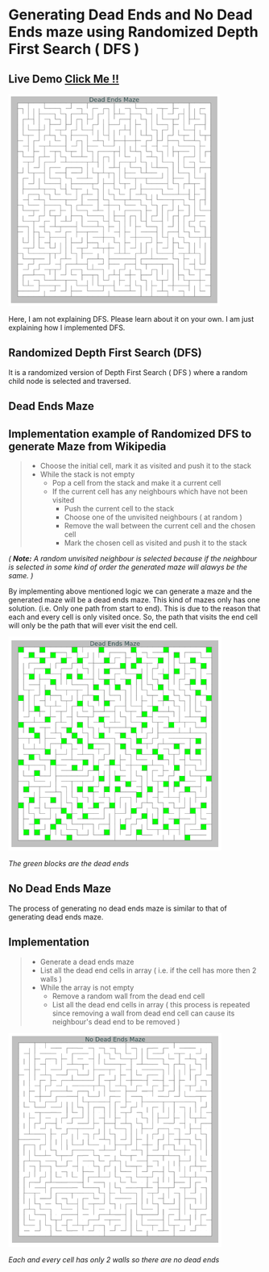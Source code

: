 # Generating Dead Ends and No Dead Ends maze using Randomized Depth First Search ( DFS )

## Live Demo [Click Me !!](https://thenirmalkc.github.io/maze-generator/)

![Maze](screenshots/unmarked-dead-ends-maze.png)

Here, I am not explaining DFS. Please learn about it on your own. I am just explaining how I implemented DFS.

## Randomized Depth First Search (DFS)

It is a randomized version of Depth First Search ( DFS ) where a random child node is selected and traversed.

## Dead Ends Maze

## Implementation example of Randomized DFS to generate Maze from Wikipedia

> - Choose the initial cell, mark it as visited and push it to the stack
> - While the stack is not empty
>   - Pop a cell from the stack and make it a current cell
>   - If the current cell has any neighbours which have not been visited
>     - Push the current cell to the stack
>     - Choose one of the unvisited neighbours ( at random )
>     - Remove the wall between the current cell and the chosen cell
>     - Mark the chosen cell as visited and push it to the stack

_(_ **_Note:_** _A random unvisited neighbour is selected because if the neighbour is selected in some kind of order the generated maze will alawys be the same. )_

By implementing above mentioned logic we can generate a maze and the generated maze will be a dead ends maze. This kind of mazes only has one solution. (i.e. Only one path from start to end). This is due to the reason that each and every cell is only visited once. So, the path that visits the end cell will only be the path that will ever visit the end cell.

![Dead Ends Maze](screenshots/marked-dead-ends-maze.png)

*The green blocks are the dead ends*

## No Dead Ends Maze

The process of generating no dead ends maze is similar to that of generating dead ends maze.

## Implementation

> - Generate a dead ends maze
> - List all the dead end cells in array ( i.e. if the cell has more then 2 walls )
> - While the array is not empty
>   - Remove a random wall from the dead end cell
>   - List all the dead end cells in array ( this process is repeated since removing a wall from dead end cell can cause its neighbour's dead end to be removed )

![No Dead Ends Maze](screenshots/no-dead-ends-maze.png)

*Each and every cell has only 2 walls so there are no dead ends*
